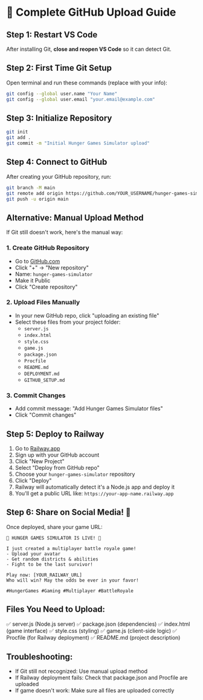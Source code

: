 # 🚀 Complete GitHub Upload Guide

## Step 1: Restart VS Code
After installing Git, **close and reopen VS Code** so it can detect Git.

## Step 2: First Time Git Setup
Open terminal and run these commands (replace with your info):

```bash
git config --global user.name "Your Name"
git config --global user.email "your.email@example.com"
```

## Step 3: Initialize Repository
```bash
git init
git add .
git commit -m "Initial Hunger Games Simulator upload"
```

## Step 4: Connect to GitHub
After creating your GitHub repository, run:
```bash
git branch -M main
git remote add origin https://github.com/YOUR_USERNAME/hunger-games-simulator.git
git push -u origin main
```

## Alternative: Manual Upload Method

If Git still doesn't work, here's the manual way:

### 1. Create GitHub Repository
- Go to [GitHub.com](https://github.com)
- Click "+" → "New repository"
- Name: `hunger-games-simulator`
- Make it Public
- Click "Create repository"

### 2. Upload Files Manually
- In your new GitHub repo, click "uploading an existing file"
- Select these files from your project folder:
  - `server.js`
  - `index.html`
  - `style.css`
  - `game.js`
  - `package.json`
  - `Procfile`
  - `README.md`
  - `DEPLOYMENT.md`
  - `GITHUB_SETUP.md`

### 3. Commit Changes
- Add commit message: "Add Hunger Games Simulator files"
- Click "Commit changes"

## Step 5: Deploy to Railway
1. Go to [Railway.app](https://railway.app)
2. Sign up with your GitHub account
3. Click "New Project"
4. Select "Deploy from GitHub repo"
5. Choose your `hunger-games-simulator` repository
6. Click "Deploy"
7. Railway will automatically detect it's a Node.js app and deploy it
8. You'll get a public URL like: `https://your-app-name.railway.app`

## Step 6: Share on Social Media! 🎉
Once deployed, share your game URL:

```
🏹 HUNGER GAMES SIMULATOR IS LIVE! 🏹

I just created a multiplayer battle royale game!
- Upload your avatar
- Get random districts & abilities  
- Fight to be the last survivor!

Play now: [YOUR_RAILWAY_URL]
Who will win? May the odds be ever in your favor!

#HungerGames #Gaming #Multiplayer #BattleRoyale
```

## Files You Need to Upload:
✅ server.js (Node.js server)
✅ package.json (dependencies)
✅ index.html (game interface)
✅ style.css (styling)
✅ game.js (client-side logic)
✅ Procfile (for Railway deployment)
✅ README.md (project description)

## Troubleshooting:
- If Git still not recognized: Use manual upload method
- If Railway deployment fails: Check that package.json and Procfile are uploaded
- If game doesn't work: Make sure all files are uploaded correctly
